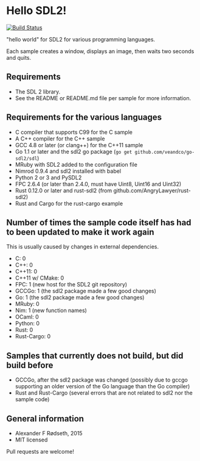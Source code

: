 Hello SDL2!
===========

[![Build Status](https://travis-ci.org/xyproto/hello_sdl2.svg?branch=master)](https://travis-ci.org/xyproto/hello_sdl2)
<!-- [![Build Status](https://drone.io/github.com/xyproto/browserspeak/status.png)](https://drone.io/github.com/xyproto/browserspeak/latest) -->

"hello world" for SDL2 for various programming languages.

Each sample creates a window, displays an image, then waits two seconds and quits.


Requirements
------------

* The SDL 2 library.
* See the README or README.md file per sample for more information.


Requirements for the various languages
--------------------------------------
* C compiler that supports C99 for the C sample
* A C++ compiler for the C++ sample
* GCC 4.8 or later (or clang++) for the C++11 sample
* Go 1.1 or later and the sdl2 go package (`go get github.com/veandco/go-sdl2/sdl`)
* MRuby with SDL2 added to the configuration file
* Nimrod 0.9.4 and sdl2 installed with babel
* Python 2 or 3 and PySDL2
* FPC 2.6.4 (or later than 2.4.0, must have Uint8, Uint16 and Uint32)
* Rust 0.12.0 or later and rust-sdl2 (from github.com/AngryLawyer/rust-sdl2)
* Rust and Cargo for the rust-cargo example


Number of times the sample code itself has had to been updated to make it work again
------------------------------------------------------------------------------------

This is usually caused by changes in external dependencies.

* C: 0
* C++: 0
* C++11: 0
* C++11 w/ CMake: 0
* FPC: 1 (new host for the SDL2 git repository)
* GCCGo: 1 (the sdl2 package made a few good changes)
* Go: 1 (the sdl2 package made a few good changes)
* MRuby: 0
* Nim: 1 (new function names)
* OCaml: 0
* Python: 0
* Rust: 0
* Rust-Cargo: 0


Samples that currently does not build, but did build before
-----------------------------------------------------------

* GCCGo, after the sdl2 package was changed (possibly due to gccgo supporting an older version of the Go language than the Go compiler)
* Rust and Rust-Cargo (several errors that are not related to sdl2 nor the sample code)


General information
----------------------

* Alexander F Rødseth, 2015
* MIT licensed

Pull requests are welcome!
